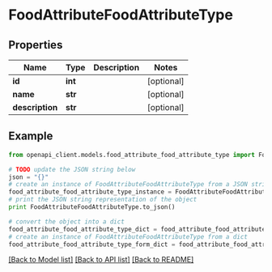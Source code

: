 # FoodAttributeFoodAttributeType


## Properties

Name | Type | Description | Notes
------------ | ------------- | ------------- | -------------
**id** | **int** |  | [optional] 
**name** | **str** |  | [optional] 
**description** | **str** |  | [optional] 

## Example

```python
from openapi_client.models.food_attribute_food_attribute_type import FoodAttributeFoodAttributeType

# TODO update the JSON string below
json = "{}"
# create an instance of FoodAttributeFoodAttributeType from a JSON string
food_attribute_food_attribute_type_instance = FoodAttributeFoodAttributeType.from_json(json)
# print the JSON string representation of the object
print FoodAttributeFoodAttributeType.to_json()

# convert the object into a dict
food_attribute_food_attribute_type_dict = food_attribute_food_attribute_type_instance.to_dict()
# create an instance of FoodAttributeFoodAttributeType from a dict
food_attribute_food_attribute_type_form_dict = food_attribute_food_attribute_type.from_dict(food_attribute_food_attribute_type_dict)
```
[[Back to Model list]](../README.md#documentation-for-models) [[Back to API list]](../README.md#documentation-for-api-endpoints) [[Back to README]](../README.md)


